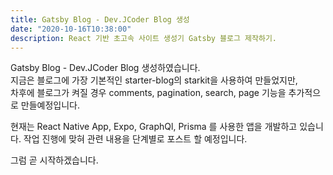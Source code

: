 ```yaml
---
title: Gatsby Blog - Dev.JCoder Blog 생성 
date: "2020-10-16T10:38:00"
description: React 기반 초고속 사이트 생성기 Gatsby 블로그 제작하기.
---
```


Gatsby Blog - Dev.JCoder Blog 생성하였습니다.  
지금은 블로그에 가장 기본적인 starter-blog의 starkit을 사용하여 만들었지만,  
차후에 블로그가 켜질 경우 comments, pagination, search, page 기능을 추가적으로 만들예정입니다.  
    
현재는 React Native App, Expo, GraphQl, Prisma 를 사용한 앱을 개발하고 있습니다.
작업 진행에 맞혀 관련 내용을 단계별로 포스트 할 예정입니다.  
  
그럼 곧 시작하겠습니다.